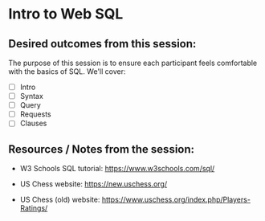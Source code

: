 # Intro to Web SQL

## Desired outcomes from this session:

The purpose of this session is to ensure each participant feels comfortable with the basics of SQL. We'll cover:

- [ ] Intro
- [ ] Syntax
- [ ] Query
- [ ] Requests
- [ ] Clauses

## Resources / Notes from the session:

- W3 Schools SQL tutorial: https://www.w3schools.com/sql/

- US Chess website: https://new.uschess.org/

- US Chess (old) website: https://www.uschess.org/index.php/Players-Ratings/
